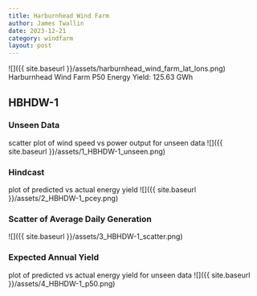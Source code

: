 ```yaml
---
title: Harburnhead Wind Farm
author: James Twallin
date: 2023-12-21
category: windfarm
layout: post
---
```

![]({{ site.baseurl }}/assets/harburnhead_wind_farm_lat_lons.png)
Harburnhead Wind Farm P50 Energy Yield: 125.63 GWh

HBHDW-1
-------------
### Unseen Data 
scatter plot of wind speed vs power output for unseen data
![]({{ site.baseurl }}/assets/1_HBHDW-1_unseen.png)
### Hindcast 
plot of predicted vs actual energy yield
![]({{ site.baseurl }}/assets/2_HBHDW-1_pcey.png)
### Scatter of Average Daily Generation 

![]({{ site.baseurl }}/assets/3_HBHDW-1_scatter.png)
### Expected Annual Yield 
plot of predicted vs actual energy yield for unseen data
![]({{ site.baseurl }}/assets/4_HBHDW-1_p50.png)

